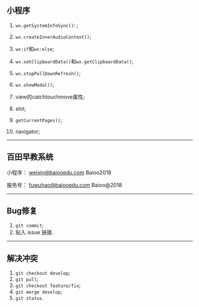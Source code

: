 
## 小程序 ##

1. `wx.getSystemInfoSync()`: ;
2. `wx.createInnerAudioContext()`;
3. `wx:if`和`wx:else`;
4. `wx.setClipboardData()`和`wx.getClipboardData()`;
5. `wx.stopPullDownRefresh()`;
6. `wx.showModal()`;


1. view的catchtouchmove属性;
2. slot;
3. `getCurrentPages()`;
4. navigator;

---

## 百田早教系统 ##

小程序：
weixin@baiooedu.com
Baioo2018

服务号：
fuwuhao@baiooedu.com
Baioo@2018

---

## Bug修复 ##

1. `git commit`;
2. 贴入 issue 链接.

---

## 解决冲突 ##

1. `git checkout develop`;
2. `git pull`;
3. `git checkout feature/fix`;
4. `git merge develop`;
5. `git status`.